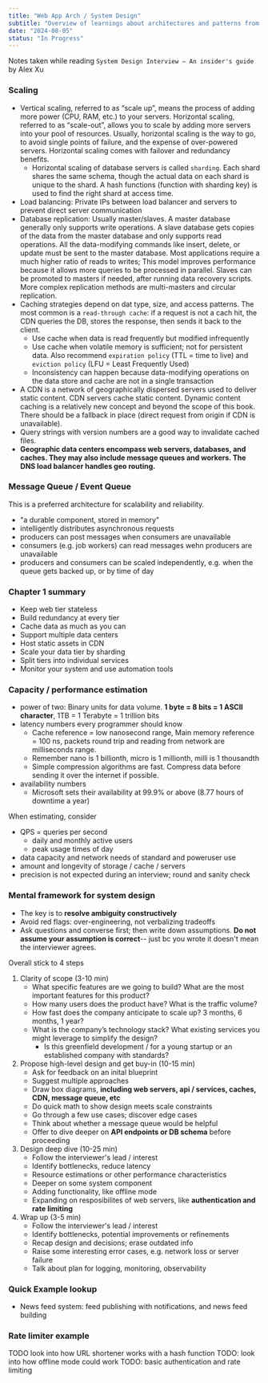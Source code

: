```yaml
---
title: "Web App Arch / System Design"
subtitle: "Overview of learnings about architectures and patterns from books like System Design Interview Insiders Vol 1"
date: "2024-08-05"
status: "In Progress"
---
```


Notes taken while reading `System Design Interview – An insider's guide` by Alex Xu

### Scaling

- Vertical scaling, referred to as “scale up”, means the process of adding more power (CPU, RAM, etc.) to your servers. Horizontal scaling, referred to as “scale-out”, allows you to scale by adding more servers into your pool of resources. Usually, horizontal scaling is the way to go, to avoid single points of failure, and the expense of over-powered servers. Horizontal scaling comes with failover and redundancy benefits.
  - Horizontal scaling of database servers is called `sharding`. Each shard shares the same schema, though the actual data on each shard is unique to the shard. A hash functions (function with sharding key) is used to find the right shard at access time.
- Load balancing: Private IPs between load balancer and servers to prevent direct server communication
- Database replication: Usually master/slaves. A master database generally only supports write operations. A slave database gets copies of the data from the master database and only supports read operations. All the data-modifying commands like insert, delete, or update must be sent to the master database. Most applications require a much higher ratio of reads to writes; This model improves performance because it allows more queries to be processed in parallel. Slaves can be promoted to masters if needed, after running data recovery scripts. More complex replication methods are multi-masters and circular replication.
- Caching strategies depend on dat type, size, and access patterns. The most common is a `read-through cache`: if a request is not a cach hit, the CDN queries the DB, stores the response, then sends it back to the client.
  - Use cache when data is read frequently but modified infrequently
  - Use cache when volatile memory is sufficient; not for persistent data. Also recommend `expiration policy` (TTL = time to live) and `eviction policy` (LFU = Least Frequently Used)
  - Inconsistency can happen because data-modifying operations on the data store and cache are not in a single transaction
- A CDN is a network of geographically dispersed servers used to deliver static content. CDN servers cache static content. Dynamic content caching is a relatively new concept and beyond the scope of this book. There should be a fallback in place (direct request from origin if CDN is unavailable).
- Query strings with version numbers are a good way to invalidate cached files.
- **Geographic data centers encompass web servers, databases, and caches. They may also include message queues and workers. The DNS load balancer handles geo routing.**

### Message Queue / Event Queue

This is a preferred architecture for scalability and reliability.

- "a durable component, stored in memory"
- intelligently distributes asynchronous requests
- producers can post messages when consumers are unavailable
- consumers (e.g. job workers) can read messages wehn producers are unavailable
- producers and consumers can be scaled independently, e.g. when the queue gets backed up, or by time of day

### Chapter 1 summary

- Keep web tier stateless
- Build redundancy at every tier
- Cache data as much as you can
- Support multiple data centers
- Host static assets in CDN
- Scale your data tier by sharding
- Split tiers into individual services
- Monitor your system and use automation tools

### Capacity / performance estimation

- power of two: Binary units for data volume. **1 byte = 8 bits = 1 ASCII character**, 1TB = 1 Terabyte = 1 trillion bits
- latency numbers every programmer should know
  - Cache reference = low nanosecond range, Main memory reference = 100 ns, packets round trip and reading from network are milliseconds range.
  - Remember nano is 1 billionth, micro is 1 millionth, milli is 1 thousandth
  - Simple compression algorithms are fast. Compress data before sending it over the internet if possible.
- availability numbers
  - Microsoft sets their availability at 99.9% or above (8.77 hours of downtime a year)

When estimating, consider

- QPS = queries per second
  - daily and monthly active users
  - peak usage times of day
- data capacity and network needs of standard and poweruser use
- amount and longevity of storage / cache / servers
- precision is not expected during an interview; round and sanity check

### Mental framework for system design

- The key is to **resolve ambiguity constructively**
- Avoid red flags: over-engineering, not verbalizing tradeoffs
- Ask questions and converse first; then write down assumptions. **Do not assume your assumption is correct**-- just bc you wrote it doesn't mean the interviewer agrees.

Overall stick to 4 steps

1. Clarity of scope (3-10 min)
   - What specific features are we going to build? What are the most important features for this product?
   - How many users does the product have? What is the traffic volume?
   - How fast does the company anticipate to scale up? 3 months, 6 months, 1 year?
   - What is the company’s technology stack? What existing services you might leverage to simplify the design?
     - Is this greenfield development / for a young startup or an established company with standards?
2. Propose high-level design and get buy-in (10-15 min)
   - Ask for feedback on an inital blueprint
   - Suggest multiple approaches
   - Draw box diagrams, **including web servers, api / services, caches, CDN, message queue, etc**
   - Do quick math to show design meets scale constraints
   - Go through a few use cases; discover edge cases
   - Think about whether a message queue would be helpful
   - Offer to dive deeper on **API endpoints or DB schema** before proceeding
3. Design deep dive (10-25 min)
   - Follow the interviewer's lead / interest
   - Identify bottlenecks, reduce latency
   - Resource estimations or other performance characteristics
   - Deeper on some system component
   - Adding functionality, like offline mode
   - Expanding on resposibilites of web servers, like **authentication and rate limiting**
4. Wrap up (3-5 min)
   - Follow the interviewer's lead / interest
   - Identify bottlenecks, potential improvements or refinements
   - Recap design and decisions; erase outdated info
   - Raise some interesting error cases, e.g. network loss or server failure
   - Talk about plan for logging, monitoring, observability

### Quick Example lookup

- News feed system: feed publishing with notifications, and news feed building

### Rate limiter example

TODO look into how URL shortener works with a hash function
TODO: look into how offline mode could work
TODO: basic authentication and rate limiting
